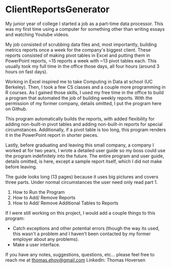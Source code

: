 # ClientReportsGenerator

My junior year of college I started a job as a part-time data processor. This was my first time using a computer for something other than writing essays and watching Youtube videos. 

My job consisted of scrubbing data files and, most importantly, building metrics reports once a week for the company's biggest client. These reports consisted of making pivot tables in Excel and putting them in PowerPoint reports, ~15 reports a week with ~13 pivot tables each. This usually took my full time in the office those days, all four hours (around 3 hours on fast days).

Working in Excel inspired me to take Computing in Data at school (UC Berkeley). Then, I took a few CS classes and a couple more programming in R courses. As I gained those skills, I used my free time in the office to build a program that automated the job of building weekly reports. With the permission of my former company, details omitted, I put the program here on Github.

This program automatically builds the reports, with added flexibility for adding non-built-in pivot tables and adding non-built-in reports for special circumstances. Additionally, if a pivot table is too long, this program renders it in the PowerPoint report in shorter pieces.

Lastly, before graduating and leaving this small company, a company I worked at for two years, I wrote a detailed user guide so my boss could use the program indefinitely into the future. The entire program and user guide, details omitted, is here, except a sample report itself, which I did not make before leaving.

The guide looks long (13 pages) because it uses big pictures and covers three parts. Under normal circumstances the user need only read part 1.

1. How to Run the Program
2. How to Add/ Remove Reports
3. How to Add/ Remove Additional Tables to Reports


If I were still working on this project, I would add a couple things to this program:

- Catch exceptions and other potential errors (though the way its used, this wasn't a problem and I haven't been contacted by my former employer about any problems).
- Make a user interface.


If you have any notes, suggestions, questions, etc... please feel free to reach me at thomas.ehov@gmail.com    LinkedIn: Thomas Hoversen





